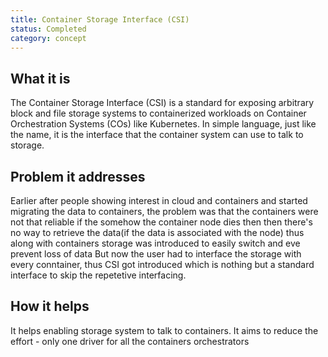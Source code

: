 ```yaml
---
title: Container Storage Interface (CSI)
status: Completed
category: concept
---
```


## What it is
The Container Storage Interface (CSI) is a standard for exposing arbitrary block and file storage systems to containerized workloads on Container Orchestration Systems (COs) like Kubernetes.
In simple language, just like the name, it is the interface that the container system can use to talk to storage.

## Problem it addresses
Earlier after people showing interest in cloud and containers and started migrating the data to containers, the problem was that the containers were not that reliable if the somehow the container node dies then then there's no way to retrieve the data(if the data is associated with the node) thus along with containers storage was introduced to easily switch and eve prevent loss of data
But now the user had to interface the storage with every conntainer, thus CSI got introduced which is nothing but a standard interface to skip the repetetive interfacing. 

## How it helps
It helps enabling storage system to talk to containers.
It aims to reduce the effort - only one driver for all the containers orchestrators 

